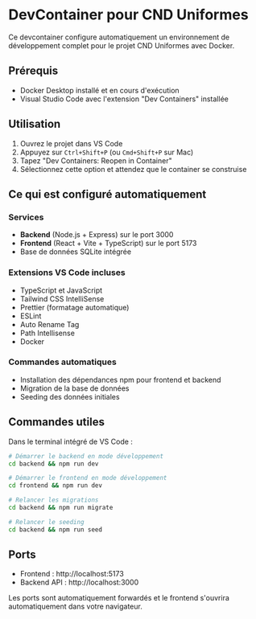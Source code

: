 # DevContainer pour CND Uniformes

Ce devcontainer configure automatiquement un environnement de développement complet pour le projet CND Uniformes avec Docker.

## Prérequis

- Docker Desktop installé et en cours d'exécution
- Visual Studio Code avec l'extension "Dev Containers" installée

## Utilisation

1. Ouvrez le projet dans VS Code
2. Appuyez sur `Ctrl+Shift+P` (ou `Cmd+Shift+P` sur Mac)
3. Tapez "Dev Containers: Reopen in Container"
4. Sélectionnez cette option et attendez que le container se construise

## Ce qui est configuré automatiquement

### Services
- **Backend** (Node.js + Express) sur le port 3000
- **Frontend** (React + Vite + TypeScript) sur le port 5173
- Base de données SQLite intégrée

### Extensions VS Code incluses
- TypeScript et JavaScript
- Tailwind CSS IntelliSense
- Prettier (formatage automatique)
- ESLint
- Auto Rename Tag
- Path Intellisense
- Docker

### Commandes automatiques
- Installation des dépendances npm pour frontend et backend
- Migration de la base de données
- Seeding des données initiales

## Commandes utiles

Dans le terminal intégré de VS Code :

```bash
# Démarrer le backend en mode développement
cd backend && npm run dev

# Démarrer le frontend en mode développement  
cd frontend && npm run dev

# Relancer les migrations
cd backend && npm run migrate

# Relancer le seeding
cd backend && npm run seed
```

## Ports

- Frontend : http://localhost:5173
- Backend API : http://localhost:3000

Les ports sont automatiquement forwardés et le frontend s'ouvrira automatiquement dans votre navigateur.